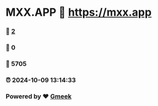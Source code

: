 # MXX.APP :link: https://mxx.app 
### :page_facing_up: [2](https://mxx.app/tag.html) 
### :speech_balloon: 0 
### :hibiscus: 5705 
### :alarm_clock: 2024-10-09 13:14:33 
### Powered by :heart: [Gmeek](https://github.com/Meekdai/Gmeek)
